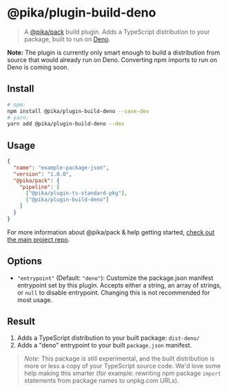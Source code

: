 # @pika/plugin-build-deno

> A [@pika/pack](https://github.com/pikapkg/pack) build plugin.
> Adds a TypeScript distribution to your package, built to run on [Deno](https://deno.land/).

**Note:** The plugin is currently only smart enough to build a distribution from source that would already run on Deno. Converting npm imports to run on Deno is coming soon.


## Install

```sh
# npm:
npm install @pika/plugin-build-deno --save-dev
# yarn:
yarn add @pika/plugin-build-deno --dev
```


## Usage

```json
{
  "name": "example-package-json",
  "version": "1.0.0",
  "@pika/pack": {
    "pipeline": [
      ["@pika/plugin-ts-standard-pkg"],
      ["@pika/plugin-build-deno"]
    ]
  }
}
```

For more information about @pika/pack & help getting started, [check out the main project repo](https://github.com/pikapkg/pack).


## Options

- `"entrypoint"` (Default: `"deno"`): Customize the package.json manifest entrypoint set by this plugin. Accepts either a string, an array of strings, or `null` to disable entrypoint. Changing this is not recommended for most usage.


## Result

1. Adds a TypeScript distribution to your built package: `dist-deno/`
2. Adds a "deno" entrypoint to your built `package.json` manifest.

> *Note:* This package is still experimental, and the built distribution is more or less a copy of your TypeScript source code. We'd love some help making this smarter (for example: rewriting npm package `import` statements from package names to unpkg.com URLs).